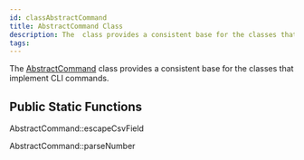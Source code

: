 ```yaml
---
id: classAbstractCommand
title: AbstractCommand Class
description: The  class provides a consistent base for the classes that implement CLI commands.
tags:
---
```

The [AbstractCommand](classAbstractCommand) class provides a consistent base for the classes that implement CLI commands.



## Public Static Functions



AbstractCommand::escapeCsvField



AbstractCommand::parseNumber



